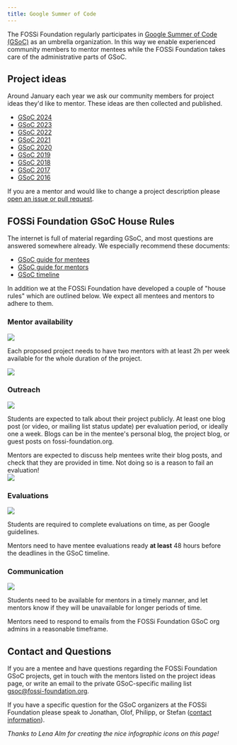 ```yaml
---
title: Google Summer of Code
---
```


The FOSSi Foundation regularly participates in [Google Summer of Code (GSoC)](https://developers.google.com/open-source/gsoc/) as an umbrella organization.
In this way we enable experienced community members to mentor mentees while the FOSSi Foundation takes care of the administrative parts of GSoC.

## Project ideas

Around January each year we ask our community members for project ideas they'd like to mentor.
These ideas are then collected and published.

* [GSoC 2024](/gsoc/gsoc24-ideas)
* [GSoC 2023](/gsoc/gsoc23-ideas)
* [GSoC 2022](/gsoc/gsoc22-ideas)
* [GSoC 2021](/gsoc/gsoc21-ideas)
* [GSoC 2020](/gsoc/gsoc20-ideas)
* [GSoC 2019](/gsoc/gsoc19-ideas)
* [GSoC 2018](/gsoc/gsoc18-ideas)
* [GSoC 2017](/gsoc/gsoc17-ideas)
* [GSoC 2016](/gsoc/gsoc16-ideas)

If you are a mentor and would like to change a project description please [open an issue or pull request](https://github.com/fossi-foundation/fossi-foundation.github.io).

## FOSSi Foundation GSoC House Rules

The internet is full of material regarding GSoC, and most questions are answered somewhere already.
We especially recommend these documents:

* [GSoC guide for mentees](https://google.github.io/gsocguides/student)
* [GSoC guide for mentors](https://google.github.io/gsocguides/mentor)
* [GSoC timeline](https://developers.google.com/open-source/gsoc/timeline)

In addition we at the FOSSi Foundation have developed a couple of "house rules" which are outlined below.
We expect all mentees and mentors to adhere to them.

### Mentor availability

<div class="flex flex-col tablet:flex-row">
  <div class="base-1/3 my-auto mx-auto">
    <img src="images/2_mentors.png" class="block max-w-full h-auto"/>
  </div>
  <div class="base-1/3">
    <p>
    Each proposed project needs to have two mentors with at least
    2h per week available for the whole duration of the project.
    </p>
  </div>
  <div class="base-1/3 my-auto mx-auto">
    <img src="images/2_hours.png" class="block max-w-full h-auto"/>
  </div>
</div>

### Outreach

<div class="flex flex-col tablet:flex-row gap-24">
  <div class="basis-1/3 my-auto mx-auto">
    <img src="images/blogpost.png" class="block max-w-full h-auto"/>
  </div>
  <div class="basis-2/3">
<p>
    Students are expected to talk about their project publicly.
    At least one blog post (or video, or mailing list status update) per evaluation period, or ideally one a week.
    Blogs can be in the mentee's personal blog, the project blog, or guest posts on fossi-foundation.org.</p>
  </div>
</div>
<div class="flex flex-col tablet:flex-row gap-24">
  <div class="basis-2/3">
    Mentors are expected to discuss help mentees write their blog posts, and check that they are provided in time.
    Not doing so is a reason to fail an evaluation!
  </div>
  <div class="basis-1/3 my-auto mx-auto">
    <img src="images/blogpost_mentors.png" class="block max-w-full h-auto"/>
  </div>
</div>

### Evaluations

<div class="flex flex-col tablet:flex-row gap-24">
  <div class="basis-1/3 my-auto mx-auto">
    <img src="images/eval.png" class="block max-w-full h-auto"/>
  </div>
  <div class="basis-2/3">
<p>
Students are required to complete evaluations on time, as per Google guidelines.
</p>

<p>
Mentors need to have mentee evaluations ready <b>at least</b> 48 hours before the deadlines in the GSoC timeline.
</p>
  </div>
</div>

### Communication

<div class="flex flex-col tablet:flex-row gap-24">
  <div class="basis-1/3 my-auto mx-auto">
    <img src="images/responsive.png" class="block max-w-full h-auto"/>
  </div>
  <div class="basis-2/3">
<p>Students need to be available for mentors in a timely manner, and let mentors know if they will be unavailable for longer periods of time.</p>

<p>Mentors need to respond to emails from the FOSSi Foundation GSoC org admins in a reasonable timeframe.</p>
  </div>
</div>



## Contact and Questions

If you are a mentee and have questions regarding the FOSSi Foundation GSoC projects, get in touch with the mentors listed on the project ideas page, or write an email to the private GSoC-specific mailing list [gsoc@fossi-foundation.org](mailto:gsoc@fossi-foundation.org).

If you have a specific question for the GSoC organizers at the FOSSi Foundation please speak to Jonathan, Olof, Philipp, or Stefan ([contact information](/about-us/core-team)).

*Thanks to Lena Alm for creating the nice infographic icons on this page!*
